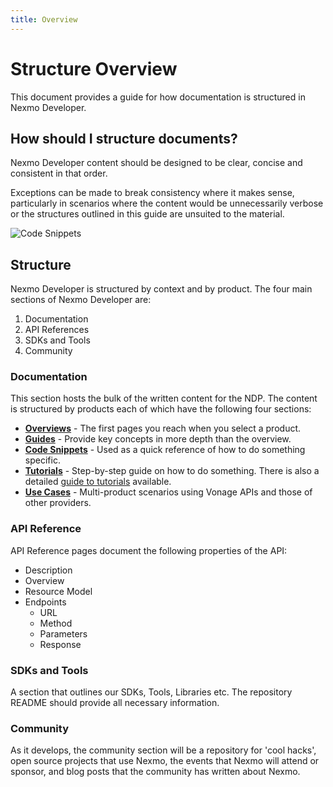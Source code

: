 ```yaml
---
title: Overview
---
```


# Structure Overview

This document provides a guide for how documentation is structured in Nexmo Developer.

## How should I structure documents?

Nexmo Developer content should be designed to be clear, concise and consistent in that order.

Exceptions can be made to break consistency where it makes sense, particularly in scenarios where the content would be unnecessarily verbose or the structures outlined in this guide are unsuited to the material.

![Code Snippets](/assets/images/contributing/structure.png)

## Structure

Nexmo Developer is structured by context and by product. The four main sections of Nexmo Developer are:

1. Documentation
2. API References
3. SDKs and Tools
4. Community

### Documentation

This section hosts the bulk of the written content for the NDP. The content is structured by products each of which have the following four sections:

  * **[Overviews](/contribute/structure/content-types/overviews)** - The first pages you reach when you select a product.
  * **[Guides](/contribute/structure/content-types/guides)** - Provide key concepts in more depth than the overview.
  * **[Code Snippets](/contribute/structure/content-types/code-snippets)** - Used as a quick reference of how to do something specific.
  * **[Tutorials](/contribute/structure/content-types/tutorials)** - Step-by-step guide on how to do something. There is also a detailed [guide to tutorials](/contribute/guides/tutorials) available.
  * **[Use Cases](/contribute/structure/content-types/use-cases)** - Multi-product scenarios using Vonage APIs and those of other providers.

### API Reference

API Reference pages document the following properties of the API:

- Description
- Overview
- Resource Model
- Endpoints
  - URL
  - Method
  - Parameters
  - Response

### SDKs and Tools

A section that outlines our SDKs, Tools, Libraries etc. The repository README should provide all necessary information.

### Community

As it develops, the community section will be a repository for 'cool hacks', open source projects that use Nexmo, the events that Nexmo will attend or sponsor, and blog posts that the community has written about Nexmo.
